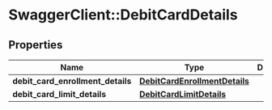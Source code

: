 # SwaggerClient::DebitCardDetails

## Properties
Name | Type | Description | Notes
------------ | ------------- | ------------- | -------------
**debit_card_enrollment_details** | [**DebitCardEnrollmentDetails**](DebitCardEnrollmentDetails.md) |  | [optional] 
**debit_card_limit_details** | [**DebitCardLimitDetails**](DebitCardLimitDetails.md) |  | [optional] 

